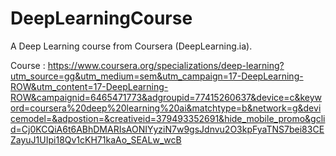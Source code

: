 # DeepLearningCourse
A Deep Learning course from Coursera (DeepLearning.ia).

Course : 
https://www.coursera.org/specializations/deep-learning?utm_source=gg&utm_medium=sem&utm_campaign=17-DeepLearning-ROW&utm_content=17-DeepLearning-ROW&campaignid=6465471773&adgroupid=77415260637&device=c&keyword=coursera%20deep%20learning%20ai&matchtype=b&network=g&devicemodel=&adpostion=&creativeid=379493352691&hide_mobile_promo&gclid=Cj0KCQiA6t6ABhDMARIsAONIYyziN7w9gsJdnvu2O3kpFyaTNS7bei83CEZayuJ1UIpi18Qv1cKH71kaAo_SEALw_wcB


